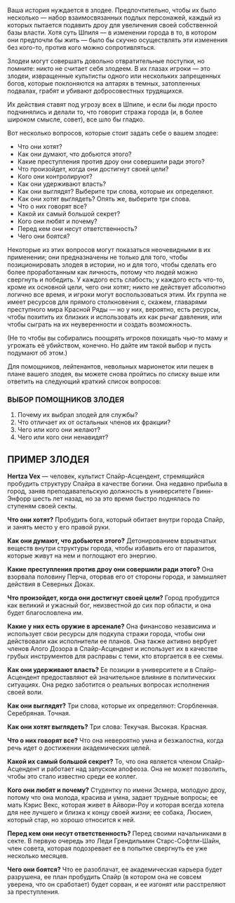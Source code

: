 Ваша история нуждается в злодее. Предпочтительно, чтобы их было несколько — набор взаимосвязанных подлых персонажей, каждый из которых пытается подавить дроу для увеличения своей собственной базы власти. Хотя суть Шпиля — в изменении города в то, в котором они предпочли бы жить — было бы скучно осуществлять эти изменения без кого-то, против кого можно сопротивляться.

Злодеи могут совершать довольно отвратительные поступки, но помните: никто не считает себя злодеем. В их глазах игроки — это злодеи, извращенные культисты одного или нескольких запрещенных богов, которые поклоняются на алтарях в темных, затопленных подвалах, грабят и убивают добросовестных трудящихся.

Их действия ставят под угрозу всех в Шпиле, и если бы люди просто подчинялись и делали то, что говорит стража города (и, в более широком смысле, совет), все шло бы гладко.

Вот несколько вопросов, которые стоит задать себе о вашем злодее:

- Что они хотят?
- Как они думают, что добьются этого?
- Какие преступления против дроу они совершили ради этого?
- Что произойдет, когда они достигнут своей цели?
- Кого они контролируют?
- Как они удерживают власть?
- Как они выглядят? Выберите три слова, которые их определяют.
- Как они хотят выглядеть? Опять же, выберите три слова.
- Что о них говорят все?
- Какой их самый большой секрет?
- Кого они любят и почему?
- Перед кем они несут ответственность?
- Чего они боятся?

Некоторые из этих вопросов могут показаться неочевидными в их применении; они предназначены не только для того, чтобы позиционировать злодея в истории, но и для того, чтобы сделать его более проработанным как личность, потому что людей можно свергнуть и победить. У каждого есть слабость; у каждого есть что-то, кроме их основной цели, чего они хотят; никто не действует абсолютно логично все время, и игроки могут воспользоваться этим. Их группа не имеет ресурсов для прямого столкновения с, скажем, главарями преступного мира Красной Ряды — но у них, вероятно, есть ресурсы, чтобы похитить их близких и использовать их как рычаг давления, или чтобы сыграть на их неуверенности и создать возможность.

(Не то чтобы вы собирались поощрять игроков похищать чью-то маму и угрожать её убийством, конечно. Но дайте им такой выбор и пусть подумают об этом.)

Для помощников, лейтенантов, невольных марионеток или пешек в плане вашего злодея, вы можете снова пройтись по списку выше или ответить на следующий краткий список вопросов:
### ВЫБОР ПОМОЩНИКОВ ЗЛОДЕЯ

1. Почему их выбрал злодей для службы?
2. Что отличает их от остальных членов их фракции?
3. Чего или кого они желают?
4. Чего или кого они ненавидят?

## ПРИМЕР ЗЛОДЕЯ

**Hertza Vex** — человек, культист Спайр-Асцендент, стремящийся пробудить структуру Спайра в качестве богини. Она недавно прибыла в город, заняв преподавательскую должность в университете Гвинн-Энфорр шесть лет назад, но за это время быстро поднялась по ступеням своей секты.

**Что они хотят?** Пробудить бога, который обитает внутри города Спайр, и занять место у его правой руки.

**Как они думают, что добьются этого?** Детонированием взрывчатых веществ внутри структуры города, чтобы избавить его от паразитов, которые живут на нем и поглощают его энергию.

**Какие преступления против дроу они совершили ради этого?** Она взорвала половину Перча, оторвав его от стороны города, и замышляет действия в Северных Доках.

**Что произойдет, когда они достигнут своей цели?** Город пробудится как великий и ужасный бог, неизвестной до сих пор области, и она будет благословлена им.

**Какие у них есть оружие в арсенале?** Она финансово независима и использует свои ресурсы для подкупа стражи города, чтобы они действовали как исполнители ее планов. Она также активно вербует членов Алого Дозора в Спайр-Асцендент и использует их в качестве грубых инструментов для расправы с теми, кто вторгается в ее схемы.

**Как они удерживают власть?** Ее позиции в университете и в Спайр-Асцендент предоставляют ей значительное влияние в политических ситуациях. Она редко заботится о реальных вопросах исполнения своей воли.

**Как они выглядят?** Три слова, которые их определяют: Сгорбленная. Серебряная. Точная.

**Как они хотят выглядеть?** Три слова: Текучая. Высокая. Красная.

**Что о них говорят все?** Что она невероятно умна и безжалостна, когда речь идет о достижении академических целей.

**Какой их самый большой секрет?** То, что она является членом Спайр-Асцендент и работает над запуском апофеоза. Она не может позволить, чтобы это стало известно среди ее коллег.

**Кого они любят и почему?** Студентку по имени Эсмера, молодую дроу, потому что она молода, красива и умна, задает трудные вопросы; ее мать Кэрис Векс, которая живет в Айвори-Роу и которая всегда хотела для нее лучшего и близка к концу своей жизни; ее собака, Люсиен, который стар, но хорошо относится к ней.

**Перед кем они несут ответственность?** Перед своими начальниками в секте. В первую очередь это Леди Грендильмин Старс-Софтли-Шайн, член совета, которая подозревает ее в попытке свергнуть ее уже несколько месяцев.

**Чего они боятся?** Что ее разоблачат, ее академическая карьера будет разрушена, ее план пробудить Спайр (в котором она не совсем уверена, что он сработает) будет сорван, и ее изгонят или расстреляют за преступления.